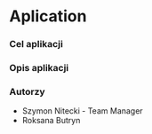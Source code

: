 # Aplication #
### Cel aplikacji ###
### Opis aplikacji ###
### Autorzy ###

* Szymon Nitecki - Team Manager 
* Roksana Butryn
